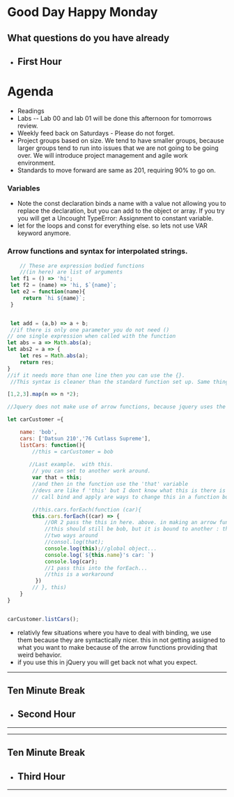 # Good Day Happy Monday
**What questions do you have already**
--- 

- ## First Hour

# Agenda
- Readings
- Labs  -- Lab 00 and lab 01 will be done this afternoon for tomorrows review. 
- Weekly feed back on Saturdays - Please do not forget. 
- Project groups based on size. We tend to have smaller groups, because larger groups tend to run into issues that we are not going to be going over. We will introduce project management and agile work environment. 
- Standards to move forward are same as 201, requiring 90% to go on. 

### Variables 
- Note the const declaration binds a name with a value not allowing you to replace the declaration, but you can add to the object or array. 
If you try you will get a Uncought TypeError: Assignment to constant variable.
- let for the loops and const for everything else. 
so lets not use VAR keyword anymore. 



### Arrow functions and syntax for interpolated strings. 
```js
    // These are expression bodied functions 
    //(in here) are list of arguments  
 let f1 = () => 'hi';
 let f2 = (name) => 'hi, $`{name}`;
 let e2 = function(name){
     return `hi ${name}`;
 } 


 let add = (a,b) => a + b;
 //if there is only one parameter you do not need ()
// one single expression when called with the function
let abs = a => Math.abs(a);
let abs2 = a => {
    let res = Math.abs(a);
    return res;
}
//if it needs more than one line then you can use the {}.
 //This syntax is cleaner than the standard function set up. Same thing happening, sometimes folks forget to add return, so keep in mind that you may be missing a return in a normal function body, use the arrow function as a way to get practice. 

[1,2,3].map(n => n *2);

//Jquery does not make use of arrow functions, because jquery uses the contextual "this"

let carCustomer ={

    name: 'bob',
    cars: ['Datsun 210','76 Cutlass Supreme'],
    listCars: function(){
        //this = carCustomer = bob 
       
       //Last example.  with this. 
        // you can set to another work around.
        var that = this;
        //and then in the function use the 'that' variable
        //devs are like f 'this' but I dont know what this is there is a binding challenge.
        // call bind and apply are ways to change this in a function but arrow function will ignore those as well. 

        //this.cars.forEach(function (car){
        this.cars.forEach((car) => {
            //OR 2 pass the this in here. above. in making an arrow function. 
            //this should still be bob, but it is bound to another : the global object.
            //two ways around 
            //consol.log(that);
            console.log(this);//global object...
            console.log(`${this.name}'s car: `)
            console.log(car);
            //1 pass this into the forEach...
            //this is a workaround  
         })
        // }, this)
    }
}


carCustomer.listCars();

```
- relativly few situations where you have to deal with binding, we use them because they are syntactically nicer. this in not getting assigned to what you want to make because of the arrow functions providing that weird behavior. 
- if you use this in jQuery you will get back not what you expect. 


---
## Ten Minute Break
- ## Second Hour
---

---
## Ten Minute Break
- ## Third Hour
---